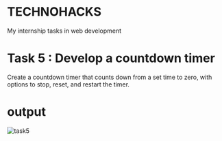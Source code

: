 # TECHNOHACKS
My internship tasks in web development

# Task 5 : Develop a countdown timer
Create a countdown timer that counts down from a set time to zero, with options to stop, reset, and restart the timer.
# output

![task5](https://github.com/NANDU290404/TECHNOHACKS/assets/121439087/ddd71e85-faf9-4be9-8edf-2f10a9cdef71)
